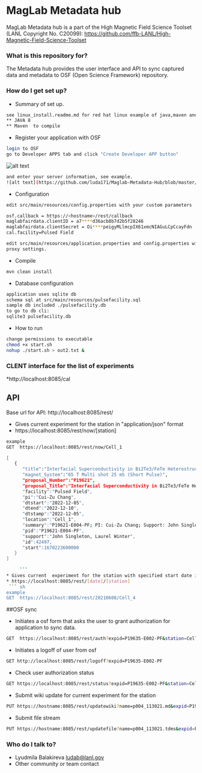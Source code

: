 
# MagLab Metadata hub
MagLab Metadata	  hub is a part of the  High Magnetic Field Science Toolset (LANL Copyright No. C20099):
https://github.com/ffb-LANL/High-Magnetic-Field-Science-Toolset

### What is this repository for? ###

The Metadata hub  provides the user interface and  API to sync captured data and metadata  to OSF (Open Science Framework) repository.  


### How do I get set up? ###

* Summary of set up. 
``` sh
see linux_install.readme.md for red hat linux example of java,maven and nginx install. 
** JAVA 8
** Maven  to compile

```
* Register your application with OSF
``` sh
login to OSF
go to Developer APPS tab and click "Create Developer APP button"

```
![alt text](https://github.com/luda171/Maglab-Metadata-Hub/blob/master/img/reg_osf0.png?raw=true)
``` sh
and enter your server information, see example.
![alt text](https://github.com/luda171/Maglab-Metadata-Hub/blob/master/img/reg_osf1.png?raw=true)

```
* Configuration
``` sh
edit src/main/resources/config.properties with your custom parameters

osf.callback = https://<hostname>/rest/callback
maglabfairdata.clientID = a7****d36acb8b7d2b5f28246
maglabfairdata.clientSecret = Oi****peigyMLlmcpIX61xmcNIAGuLCpCcayFdn
cal.facility=Pulsed Field

edit src/main/resources/application.properties and config.properties with
proxy settings.
``` 
* Compile
``` sh
mvn clean install
```
* Database configuration
``` sh
application uses sqlite db
schema sql at src/main/resources/pulsefacility.sql
sample db included ./pulsefacility.db
to go to db cli:
sqlite3 pulsefacility.db
```  


* How to run 
``` sh
change permissions to executable
chmod +x start.sh
nohup ./start.sh > out2.txt &
```
### CLENT interface  for the list of experiments ### 
*http://localhost:8085/cal

## API ##

Base url for API:  http://localhost:8085/rest/

* Gives current  experiment for the station   in "application/json" format
* https://localhost:8085/rest/now/[station]

	
``` sh
example
GET  https://localhost:8085/rest/now/Cell_1

[
   {
      "title":"Interfacial Superconductivity in Bi2Te3/FeTe Heterostructures under High Magnetic Fields",
      "magnet_System":"65 T Multi shot 25 mS (Short Pulse)",
      "proposal_Number":"P19621",
      "proposal_Title":"Interfacial Superconductivity in Bi2Te3/FeTe Heterostructures under High Magnetic Fields",
      "facility":"Pulsed Field",
      "pi":"Cui-Zu Chang",
      "dtstart":"2022-12-05",
      "dtend":"2022-12-10",
      "dtstamp":"2022-12-05",
      "location":"Cell_1",
      "summary":"P19621-E004-PF; PI: Cui-Zu Chang; Support: John Singleton, Laurel Winter",
      "pid":"P19621-E004-PF",
      "support":"John Singleton, Laurel Winter",
      "id":42497,
      "start":1670223600000
   }
]
  
	 ```
* Gives current  experiment for the station with specified start date in json format
* https://localhost:8085/rest/[date]/[station]
 ``` sh
example
GET  https://localhost:8085/rest/20210608/Cell_4
```
##OSF sync

*  Initiates a osf form that asks the user to grant authorization for application to sync data. 
``` sh
GET  https://localhost:8085/rest/auth?expid=P19635-E002-PF&station=Cell_4
```
*  Initiates a logoff of user from osf
``` sh
GET http://localhost:8085/rest/logoff?expid=P19635-E002-PF
```
* Check user authorization status
``` sh
GET https://localhost:8085/rest/status?expid=P19635-E002-PF&station=Cell_4
```
* Submit wiki update for current  experiment for the station  
``` sh
PUT https://hostname:8085/rest/updatewiki?name=p004_113021.md&expid=P19635-E002-PF
``` 
* Submit file stream
``` sh
PUT https://hostname:8085/rest/updatefile?name=p004_113021.tdms&expid=P19635-E002-PF
``` 

### Who do I talk to? ###

* Lyudmila Balakireva ludab@lanl.gov
* Other community or team contact
